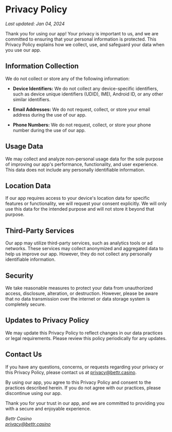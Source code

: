 # Privacy Policy

*Last updated: Jan 04, 2024*

Thank you for using our app! Your privacy is important to us, and we are committed to ensuring that your personal information is protected. This Privacy Policy explains how we collect, use, and safeguard your data when you use our app.

## Information Collection

We do not collect or store any of the following information:

- **Device Identifiers:** We do not collect any device-specific identifiers, such as device unique identifiers (UDID), IMEI, Android ID, or any other similar identifiers.

- **Email Addresses:** We do not request, collect, or store your email address during the use of our app.

- **Phone Numbers:** We do not request, collect, or store your phone number during the use of our app.

## Usage Data

We may collect and analyze non-personal usage data for the sole purpose of improving our app's performance, functionality, and user experience. This data does not include any personally identifiable information.

## Location Data

If our app requires access to your device's location data for specific features or functionality, we will request your consent explicitly. We will only use this data for the intended purpose and will not store it beyond that purpose.

## Third-Party Services

Our app may utilize third-party services, such as analytics tools or ad networks. These services may collect anonymized and aggregated data to help us improve our app. However, they do not collect any personally identifiable information.

## Security

We take reasonable measures to protect your data from unauthorized access, disclosure, alteration, or destruction. However, please be aware that no data transmission over the internet or data storage system is completely secure.

## Updates to Privacy Policy

We may update this Privacy Policy to reflect changes in our data practices or legal requirements. Please review this policy periodically for any updates.

## Contact Us

If you have any questions, concerns, or requests regarding your privacy or this Privacy Policy, please contact us at privacy@bettr.casino.

By using our app, you agree to this Privacy Policy and consent to the practices described herein. If you do not agree with our practices, please discontinue using our app.

Thank you for your trust in our app, and we are committed to providing you with a secure and enjoyable experience.

*Bettr Casino*  
*privacy@bettr.casino*
